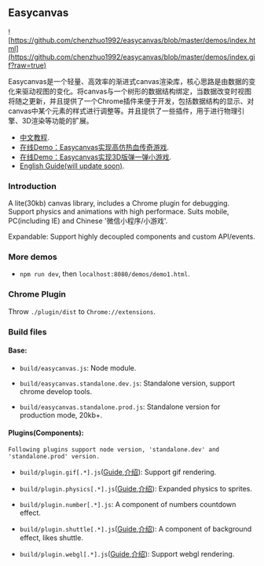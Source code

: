 ## Easycanvas

![https://github.com/chenzhuo1992/easycanvas/blob/master/demos/index.html](https://github.com/chenzhuo1992/easycanvas/blob/master/demos/index.gif?raw=true)

Easycanvas是一个轻量、高效率的渐进式canvas渲染库，核心思路是由数据的变化来驱动视图的变化。将canvas与一个树形的数据结构绑定，当数据改变时视图将随之更新，并且提供了一个Chrome插件来便于开发，包括数据结构的显示、对canvas中某个元素的样式进行调整等。并且提供了一些插件，用于进行物理引擎、3D渲染等功能的扩展。

- [中文教程](https://chenzhuo1992.github.io/easycanvas/).
- [在线Demo：Easycanvas实现高仿热血传奇游戏](https://github.com/chenzhuo1992/Mir2/wiki/%E3%80%8AJS%E5%AE%9E%E7%8E%B0%E7%83%AD%E8%A1%80%E4%BC%A0%E5%A5%87%E3%80%8B1.%E5%BC%80%E5%8F%91%E5%89%8D%E7%9A%84%E5%87%86%E5%A4%87).
- [在线Demo：Easycanvas实现3D版弹一弹小游戏](https://chenzhuo1992.github.io/tanyitan/).
- [English Guide(will update soon)](https://github.com/chenzhuo1992/easycanvas/blob/master/readme/build/readme.English.md).

### Introduction

A lite(30kb) canvas library, includes a Chrome plugin for debugging. Support physics and animations with high performace. Suits mobile, PC(including IE) and Chinese '微信小程序/小游戏'.

Expandable: Support highly decoupled components and custom API/events.

### More demos

- `npm run dev`, then `localhost:8080/demos/demo1.html`.

### Chrome Plugin

Throw `./plugin/dist` to `Chrome://extensions`.

### Build files

#### Base:

- `build/easycanvas.js`: Node module.

- `build/easycanvas.standalone.dev.js`: Standalone version, support chrome develop tools.

- `build/easycanvas.standalone.prod.js`: Standalone version for production mode, 20kb+.

#### Plugins(Components):

`Following plugins support node version, 'standalone.dev' and 'standalone.prod' version.`

- `build/plugin.gif[.*].js`([Guide](https://github.com/chenzhuo1992/easycanvas/blob/master/readme/build/plugin.gif.English.md),[介绍](https://github.com/chenzhuo1992/easycanvas/blob/master/readme/build/plugin.gif.Chinese.md)): Support gif rendering.

- `build/plugin.physics[.*].js`([Guide](https://github.com/chenzhuo1992/easycanvas/blob/master/readme/build/plugin.physics.English.md),[介绍](https://github.com/chenzhuo1992/easycanvas/blob/master/readme/build/plugin.physics.Chinese.md)): Expanded physics to sprites.

- `build/plugin.number[.*].js`: A component of numbers countdown effect.

- `build/plugin.shuttle[.*].js`([Guide](https://github.com/chenzhuo1992/easycanvas/blob/master/readme/build/plugin.shuttle.English.md),[介绍](https://github.com/chenzhuo1992/easycanvas/blob/master/readme/build/plugin.shuttle.Chinese.md)): A component of background effect, likes shuttle.

- `build/plugin.webgl[.*].js`([Guide](https://github.com/chenzhuo1992/easycanvas/blob/master/readme/build/plugin.webgl.English.md),[介绍](https://github.com/chenzhuo1992/easycanvas/blob/master/readme/build/plugin.webgl.Chinese.md)): Support webgl rendering.
